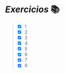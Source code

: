 
# **_Exercicios_** :books:

> - [x] 1
> - [x] 2
> - [x] 3
> - [x] 4
> - [x] 5
> - [x] 6
> - [x] 7
> - [x] 8
